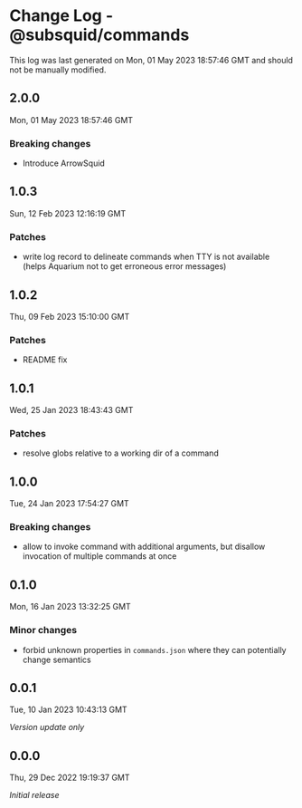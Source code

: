 # Change Log - @subsquid/commands

This log was last generated on Mon, 01 May 2023 18:57:46 GMT and should not be manually modified.

## 2.0.0
Mon, 01 May 2023 18:57:46 GMT

### Breaking changes

- Introduce ArrowSquid

## 1.0.3
Sun, 12 Feb 2023 12:16:19 GMT

### Patches

- write log record to delineate commands when TTY is not available (helps Aquarium not to get erroneous error messages)

## 1.0.2
Thu, 09 Feb 2023 15:10:00 GMT

### Patches

- README fix

## 1.0.1
Wed, 25 Jan 2023 18:43:43 GMT

### Patches

- resolve globs relative to a working dir of a command

## 1.0.0
Tue, 24 Jan 2023 17:54:27 GMT

### Breaking changes

- allow to invoke command with additional arguments, but disallow invocation of multiple commands at once

## 0.1.0
Mon, 16 Jan 2023 13:32:25 GMT

### Minor changes

- forbid unknown properties in `commands.json` where they can potentially change semantics

## 0.0.1
Tue, 10 Jan 2023 10:43:13 GMT

_Version update only_

## 0.0.0
Thu, 29 Dec 2022 19:19:37 GMT

_Initial release_

